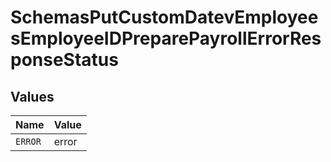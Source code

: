 # SchemasPutCustomDatevEmployeesEmployeeIDPreparePayrollErrorResponseStatus


## Values

| Name    | Value   |
| ------- | ------- |
| `ERROR` | error   |